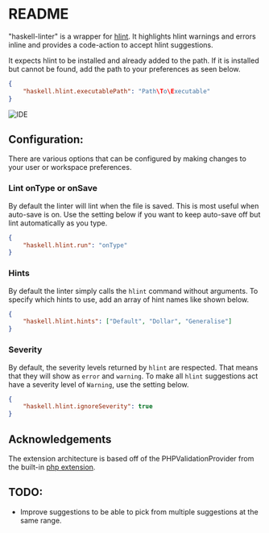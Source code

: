 # README

"haskell-linter" is a wrapper for [hlint](http://community.haskell.org/~ndm/hlint/). It highlights hlint warnings and errors inline and provides a code-action to accept hlint suggestions.

It expects hlint to be installed and already added to the path. If it is installed but cannot be found, add the path to your preferences as seen below.

```json
{
	"haskell.hlint.executablePath": "Path\To\Executable"
}
```

![IDE](https://media.giphy.com/media/l41lUI8WUMfgNlfvq/giphy.gif)

## Configuration:
There are various options that can be configured by making changes to your user or workspace preferences.

### Lint onType or onSave
By default the linter will lint when the file is saved. This is most useful when auto-save is on. Use the setting below if you want to keep auto-save off but lint automatically as you type.

```json
{
	"haskell.hlint.run": "onType"
}
```

### Hints
By default the linter simply calls the `hlint` command without arguments. To specify which hints to use, add an array of hint names like shown below.
 
```json
{
	"haskell.hlint.hints": ["Default", "Dollar", "Generalise"]
}
```

### Severity
By default, the severity levels returned by `hlint` are respected. That means that they will show as `error` and `warning`. To make all `hlint` suggestions act have a severity level of `Warning`, use the setting below.

```json
{
	"haskell.hlint.ignoreSeverity": true 
}
```

## Acknowledgements
The extension architecture is based off of the PHPValidationProvider from the built-in [php extension](https://github.com/Microsoft/vscode/tree/master/extensions/php).

## TODO:
- Improve suggestions to be able to pick from multiple suggestions at the same range.